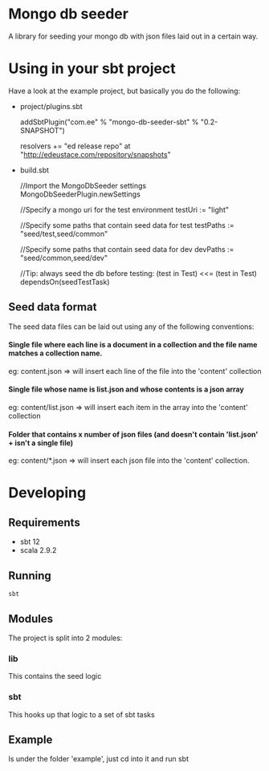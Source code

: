 # Mongo db seeder
A library for seeding your mongo db with json files laid out in a certain way.

# Using in your sbt project
Have a look at the example project, but basically you do the following:

- project/plugins.sbt

    addSbtPlugin("com.ee" % "mongo-db-seeder-sbt" % "0.2-SNAPSHOT")

    resolvers += "ed release repo" at "http://edeustace.com/repository/snapshots"

- build.sbt

    //Import the MongoDbSeeder settings
    MongoDbSeederPlugin.newSettings

    //Specify a mongo uri for the test environment
    testUri := "light"

    //Specify some paths that contain seed data for test
    testPaths := "seed/test,seed/common"

    //Specify some paths that contain seed data for dev
    devPaths := "seed/common,seed/dev"

    //Tip: always seed the db before testing:
    (test in Test) <<= (test in Test) dependsOn(seedTestTask)

## Seed data format
The seed data files can be laid out using any of the following conventions:

#### Single file where each line is a document in a collection and the file name matches a collection name.

eg: content.json  => will insert each line of the file into the 'content' collection

#### Single file whose name is list.json and whose contents is a json array

eg: content/list.json  => will insert each item in the array into the 'content' collection

#### Folder that contains x number of json files (and doesn't contain 'list.json' + isn't a single file)

eg: content/*.json => will insert each json file into the 'content' collection.



# Developing

## Requirements

- sbt 12
- scala 2.9.2



## Running

    sbt

## Modules
The project is split into 2 modules:

### lib
This contains the seed logic

### sbt
This hooks up that logic to a set of sbt tasks


## Example
Is under the folder 'example', just cd into it and run sbt
